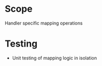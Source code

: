 # Scope
Handler specific mapping operations

# Testing

- Unit testing of mapping logic in isolation
